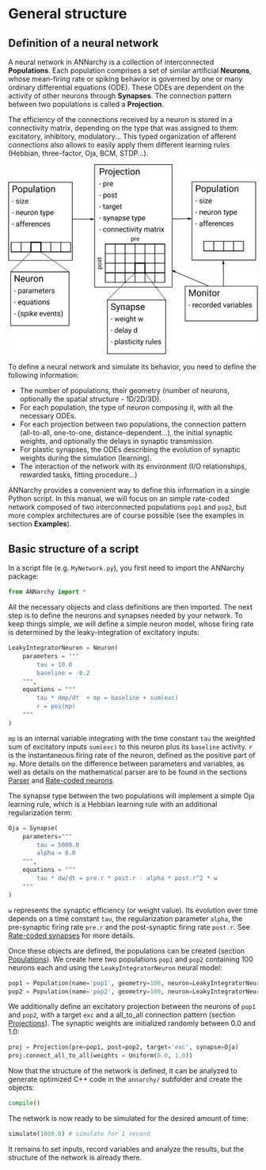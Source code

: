 # General structure

## Definition of a neural network

A neural network in ANNarchy is a collection of interconnected
**Populations**. Each population comprises a set of similar artificial
**Neurons**, whose mean-firing rate or spiking behavior is governed by
one or many ordinary differential equations (ODE). These ODEs are
dependent on the activity of other neurons through **Synapses**. The
connection pattern between two populations is called a **Projection**.

The efficiency of the connections received by a neuron is stored in a
connectivity matrix, depending on the type that was assigned to them:
excitatory, inhibitory, modulatory\... This typed organization of
afferent connections also allows to easily apply them different learning
rules (Hebbian, three-factor, Oja, BCM, STDP\...).

![Structure of a neural network](../_static/annarchy.png)

To define a neural network and simulate its behavior, you need to define
the following information:

-   The number of populations, their geometry (number of neurons,
    optionally the spatial structure - 1D/2D/3D).
-   For each population, the type of neuron composing it, with all the
    necessary ODEs.
-   For each projection between two populations, the connection pattern
    (all-to-all, one-to-one, distance-dependent\...), the initial
    synaptic weights, and optionally the delays in synaptic
    transmission.
-   For plastic synapses, the ODEs describing the evolution of synaptic
    weights during the simulation (learning).
-   The interaction of the network with its environment (I/O
    relationships, rewarded tasks, fitting procedure\...)

ANNarchy provides a convenient way to define this information in a
single Python script. In this manual, we will focus on an simple
rate-coded network composed of two interconnected populations `pop1` and
`pop2`, but more complex architectures are of course possible (see the
examples in section **Examples**).

## Basic structure of a script

In a script file (e.g. `MyNetwork.py`), you first need to import the
ANNarchy package:

```python
from ANNarchy import *
```

All the necessary objects and class definitions are then imported. The
next step is to define the neurons and synapses needed by your network.
To keep things simple, we will define a simple neuron model, whose
firing rate is determined by the leaky-integration of excitatory inputs:

```python
LeakyIntegratorNeuron = Neuron(
    parameters = """
        tau = 10.0
        baseline = -0.2
    """,
    equations = """
        tau * dmp/dt  + mp = baseline + sum(exc)
        r = pos(mp)
    """
)
```

`mp` is an internal variable integrating with the time constant `tau`
the weighted sum of excitatory inputs `sum(exc)` to this neuron plus its
`baseline` activity. `r` is the instantaneous firing rate of the neuron,
defined as the positive part of `mp`. More details on the difference
between parameters and variables, as well as details on the mathematical
parser are to be found in the sections [Parser](Parser.md) and [Rate-coded neurons](RateNeuron.md).

The synapse type between the two populations will implement a simple Oja
learning rule, which is a Hebbian learning rule with an additional
regularization term:

```python
Oja = Synapse(
    parameters="""
        tau = 5000.0
        alpha = 8.0
    """,
    equations = """
        tau * dw/dt = pre.r * post.r - alpha * post.r^2 * w
    """
)
```

`w` represents the synaptic efficiency (or weight value). Its evolution
over time depends on a time constant `tau`, the regularization parameter
`alpha`, the pre-synaptic firing rate `pre.r` and the post-synaptic
firing rate `post.r`. See [Rate-coded synapses](RateSynapse.md)
for more details.

Once these objects are defined, the populations can be created (section
[Populations](Populations.md)). We create here two
populations `pop1` and `pop2` containing 100 neurons each and using the
`LeakyIntegratorNeuron` neural model:

```python
pop1 = Population(name='pop1', geometry=100, neuron=LeakyIntegratorNeuron)
pop2 = Population(name='pop2', geometry=100, neuron=LeakyIntegratorNeuron)
```

We additionally define an excitatory projection between the neurons of
`pop1` and `pop2`, with a target `exc` and a all_to_all connection
pattern (section [Projections](Projections.md)). The
synaptic weights are initialized randomly between 0.0 and 1.0:

```python
proj = Projection(pre=pop1, post=pop2, target='exc', synapse=Oja)
proj.connect_all_to_all(weights = Uniform(0.0, 1.0))
```

Now that the structure of the network is defined, it can be analyzed to
generate optimized C++ code in the `annarchy/` subfolder and create the
objects:

```python
compile()
```

The network is now ready to be simulated for the desired amount of time:

```python
simulate(1000.0) # simulate for 1 second
```

It remains to set inputs, record variables and analyze the results, but
the structure of the network is already there.

